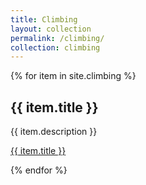 ```yaml
---
title: Climbing
layout: collection
permalink: /climbing/
collection: climbing
---
```


{% for item in site.climbing %}
  <h2>{{ item.title }}</h2>
  <p>{{ item.description }}</p>
  <p><a href="{{ item.url }}">{{ item.title }}</a></p>
{% endfor %}